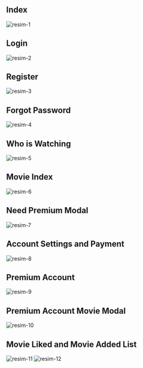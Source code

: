 <h2>Index</h2>
<img src="https://github.com/Alcediness/Netflix_Clone/assets/132561719/e5cec593-70cc-48ad-8044-14b522cec68d" alt="resim-1">

<h2>Login</h2>
<img src="https://github.com/Alcediness/Netflix_Clone/assets/132561719/c23b9329-8c7f-4966-adba-f875e33832f0" alt="resim-2">
<h2>Register</h2>
<img src="https://github.com/Alcediness/Netflix_Clone/assets/132561719/aaebd9fb-5534-4546-8888-3a63cca4a360" alt="resim-3">
<h2>Forgot Password</h2>
<img src="https://github.com/Alcediness/Netflix_Clone/assets/132561719/1e8262e1-5aa9-4362-b954-0236c025f884" alt="resim-4">
<h2>Who is Watching</h2>
<img src="https://github.com/Alcediness/Netflix_Clone/assets/132561719/f00a9428-eab4-4b96-b9d9-8aa5ee9e14d0" alt="resim-5">
<h2>Movie Index</h2>
<img src="https://github.com/Alcediness/Netflix_Clone/assets/132561719/64efb568-a77d-4170-92c8-d43036a444ab" alt="resim-6">
<h2>Need Premium Modal</h2>
<img src="https://github.com/Alcediness/Netflix_Clone/assets/132561719/33fa5ebf-961e-4ba3-bbe7-21ce75c3ed95" alt="resim-7">
<h2>Account Settings and Payment</h2>
<img src="https://github.com/Alcediness/Netflix_Clone/assets/132561719/0c73ab81-34d1-40e8-a52b-d7a5d5b6de9d" alt="resim-8">
<h2>Premium Account</h2>
<img src="https://github.com/Alcediness/Netflix_Clone/assets/132561719/e54a4b6b-b1c0-4884-b766-79624357956a" alt="resim-9">
<h2>Premium Account Movie Modal</h2>
<img src="https://github.com/Alcediness/Netflix_Clone/assets/132561719/3d5c6582-2e1a-4f98-bbab-1e16fcadb3c5" alt="resim-10">
<h2>Movie Liked and Movie Added List</h2>
<img src="https://github.com/Alcediness/Netflix_Clone/assets/132561719/25288258-9b77-47cd-9280-f89f08128402" alt="resim-11">
<img src="https://github.com/Alcediness/Netflix_Clone/assets/132561719/3fb56b8a-34b5-4a05-a2fa-ad61f891519c" alt="resim-12">


